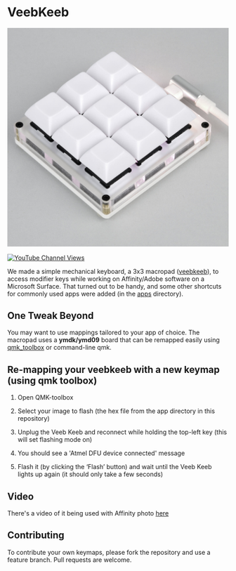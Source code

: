 # VeebKeeb

![Action Shot](/images/keeb.jpg)

[![YouTube Channel Views](https://img.shields.io/youtube/channel/views/UCz5BOU9J9pB_O0B8-rDjCWQ?label=YouTube&style=social)](https://www.youtube.com/channel/UCz5BOU9J9pB_O0B8-rDjCWQ)

We made a simple mechanical keyboard, a 3x3 macropad ([veebkeeb](https://www.veeb.ch/store/p/customizable-3x3-mechanical-keyboard)), to access modifier keys while working on Affinity/Adobe software on a Microsoft Surface. That turned out to be handy, and some other shortcuts for commonly used apps were added (in the [apps](apps/) directory).

## One Tweak Beyond

You may want to use mappings tailored to your app of choice. The macropad uses a **ymdk/ymd09** board that can be remapped easily using [qmk_toolbox](https://github.com/qmk/qmk_toolbox) or command-line qmk. 

## Re-mapping your veebkeeb with a new keymap (using qmk toolbox)

1. Open QMK-toolbox

1. Select your image to flash (the hex file from the app directory in this repository)

1. Unplug the Veeb Keeb and reconnect while holding the top-left key (this will set flashing mode on)

1. You should see a 'Atmel DFU device connected' message

1. Flash it (by clicking the ‘Flash’ button) and wait until the Veeb Keeb lights up again (it should only take a few seconds)

## Video

There's a video of it being used with Affinity photo [here](https://www.youtube.com/watch?v=vFSMz1mPoOg)

## Contributing

To contribute your own keymaps, please fork the repository and use a feature branch. Pull requests are welcome.
